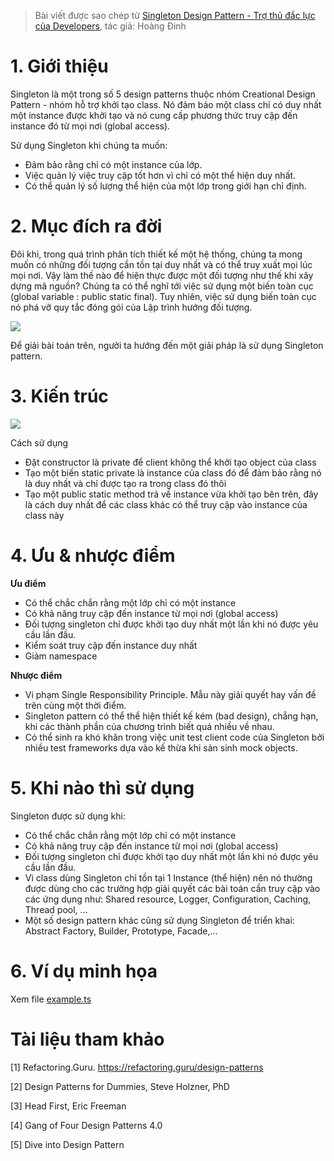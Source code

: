 > Bài viết được sao chép từ [Singleton Design Pattern - Trợ thủ đắc lực của Developers](https://viblo.asia/p/singleton-design-pattern-tro-thu-dac-luc-cua-developers-Qbq5QBkJKD8), tác giả: Hoàng Đinh

# 1. Giới thiệu

Singleton là một trong số 5 design patterns thuộc nhóm Creational Design Pattern - nhóm hỗ trợ khởi tạo class. Nó đảm bảo một class chỉ có duy nhất một instance được khởi tạo và nó cung cấp phương thức truy cập đến instance đó từ mọi nơi (global access).

Sử dụng Singleton khi chúng ta muốn:

- Đảm bảo rằng chỉ có một instance của lớp.
- Việc quản lý việc truy cập tốt hơn vì chỉ có một thể hiện duy nhất.
- Có thể quản lý số lượng thể hiện của một lớp trong giới hạn chỉ định.

# 2. Mục đích ra đời

Đôi khi, trong quá trình phân tích thiết kế một hệ thống, chúng ta mong muốn có những đối tượng cần tồn tại duy nhất và có thể truy xuất mọi lúc mọi nơi. Vậy làm thế nào để hiện thực được một đối tượng như thế khi xây dựng mã nguồn? Chúng ta có thể nghĩ tới việc sử dụng một biến toàn cục (global variable : public static final). Tuy nhiên, việc sử dụng biến toàn cục nó phá vỡ quy tắc đóng gói của Lập trình hướng đối tượng.

![](https://images.viblo.asia/c07db494-fd79-486f-844d-c23ab4c8e257.png)

Để giải bài toán trên, người ta hướng đến một giải pháp là sử dụng Singleton pattern.

# 3. Kiến trúc

![](https://refactoring.guru/images/patterns/diagrams/singleton/structure-en.png?id=4e4306d3a90f40d74c7a4d2d2506b8ec)

Cách sử dụng

- Đặt constructor là private để client không thể khởi tạo object của class
- Tạo một biến static private là instance của class đó để đảm bảo rằng nó là duy nhất và chỉ được tạo ra trong class đó thôi
- Tạo một public static method trả về instance vừa khởi tạo bên trên, đây là cách duy nhất để các class khác có thể truy cập vào instance của class này

# 4. Ưu & nhược điểm

**Ưu điểm**

- Có thể chắc chắn rằng một lớp chỉ có một instance
- Có khả năng truy cập đến instance từ mọi nơi (global access)
- Đối tượng singleton chỉ được khởi tạo duy nhất một lần khi nó được yêu cầu lần đầu.
- Kiểm soát truy cập đến instance duy nhất
- Giảm namespace

**Nhược điểm**

- Vi phạm Single Responsibility Principle. Mẫu này giải quyết hay vấn đề trên cùng một thời điểm.
- Singleton pattern có thể thể hiện thiết kế kém (bad design), chẳng hạn, khi các thành phần của chương trình biết quá nhiều về nhau.
- Có thể sinh ra khó khăn trong việc unit test client code của Singleton bởi nhiều test frameworks dựa vào kế thừa khi sản sinh mock objects.

# 5. Khi nào thì sử dụng

Singleton được sử dụng khi:

- Có thể chắc chắn rằng một lớp chỉ có một instance
- Có khả năng truy cập đến instance từ mọi nơi (global access)
- Đối tượng singleton chỉ được khởi tạo duy nhất một lần khi nó được yêu cầu lần đầu.
- Vì class dùng Singleton chỉ tồn tại 1 Instance (thể hiện) nên nó thường được dùng cho các trường hợp giải quyết các bài toán cần truy cập vào các ứng dụng như: Shared resource, Logger, Configuration, Caching, Thread pool, …
- Một số design pattern khác cũng sử dụng Singleton để triển khai: Abstract Factory, Builder, Prototype, Facade,…

# 6. Ví dụ minh họa

Xem file [example.ts](./example.ts)

# Tài liệu tham khảo

[1] Refactoring.Guru. https://refactoring.guru/design-patterns

[2] Design Patterns for Dummies, Steve Holzner, PhD

[3] Head First, Eric Freeman

[4] Gang of Four Design Patterns 4.0

[5] Dive into Design Pattern
